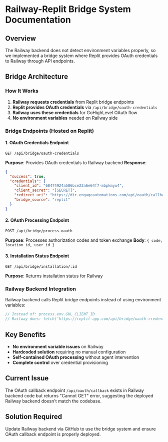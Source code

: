 # Railway-Replit Bridge System Documentation

## Overview
The Railway backend does not detect environment variables properly, so we implemented a bridge system where Replit provides OAuth credentials to Railway through API endpoints.

## Bridge Architecture

### How It Works
1. **Railway requests credentials** from Replit bridge endpoints
2. **Replit provides OAuth credentials** via `/api/bridge/oauth-credentials`
3. **Railway uses these credentials** for GoHighLevel OAuth flow
4. **No environment variables** needed on Railway side

### Bridge Endpoints (Hosted on Replit)

#### 1. OAuth Credentials Endpoint
```
GET /api/bridge/oauth-credentials
```
**Purpose**: Provides OAuth credentials to Railway backend
**Response**:
```json
{
  "success": true,
  "credentials": {
    "client_id": "68474924a586bce22a6e64f7-mbpkmyu4",
    "client_secret": "[SECRET]",
    "redirect_uri": "https://dir.engageautomations.com/api/oauth/callback",
    "bridge_source": "replit"
  }
}
```

#### 2. OAuth Processing Endpoint
```
POST /api/bridge/process-oauth
```
**Purpose**: Processes authorization codes and token exchange
**Body**: `{ code, location_id, user_id }`

#### 3. Installation Status Endpoint
```
GET /api/bridge/installation/:id
```
**Purpose**: Returns installation status for Railway

### Railway Backend Integration
Railway backend calls Replit bridge endpoints instead of using environment variables:

```javascript
// Instead of: process.env.GHL_CLIENT_ID
// Railway does: fetch('https://replit-app.com/api/bridge/oauth-credentials')
```

## Key Benefits
- **No environment variable issues** on Railway
- **Hardcoded solution** requiring no manual configuration
- **Self-contained OAuth processing** without agent intervention
- **Complete control** over credential provisioning

## Current Issue
The OAuth callback endpoint `/api/oauth/callback` exists in Railway backend code but returns "Cannot GET" error, suggesting the deployed Railway backend doesn't match the codebase.

## Solution Required
Update Railway backend via GitHub to use the bridge system and ensure OAuth callback endpoint is properly deployed.